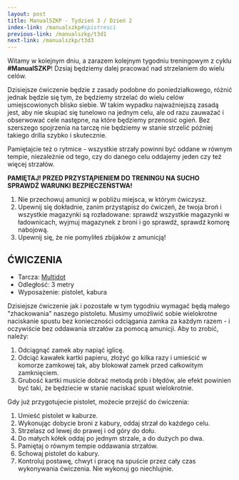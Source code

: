 ```yaml
---
layout: post
title: ManualSZKP - Tydzień 3 / Dzień 2
index-link: /manualszkp#spistresci
previous-link: /manualszkp/t3d1
next-link: /manualszkp/t3d3
---
```


Witamy w kolejnym dniu, a zarazem kolejnym tygodniu treningowym z cyklu **#ManualSZKP**! Dzsiaj będziemy dalej pracować nad strzelaniem do wielu celów.

Dzisiejsze ćwiczenie będzie z zasady podobne do poniedziałkowego, różnić jednak będzie się tym, że będziemy strzelać do wielu celów umiejscowionych blisko siebie. W takim wypadku najważniejszą zasadą jest, aby nie skupiać się tunelowo na jednym celu, ale od razu zauważać i obserwować cele następne, na które będziemy przenosić ogień. Bez szerszego spojrzenia na tarczę nie będziemy w stanie strzelić później takiego drilla szybko i skutecznie.

Pamiętajcie też o rytmice - wszystkie strzały powinni być oddane w równym tempie, niezależnie od tego, czy do danego celu oddajemy jeden czy też więcej strzałów.

**PAMIĘTAJ! PRZED PRZYSTĄPIENIEM DO TRENINGU NA SUCHO SPRAWDŹ WARUNKI BEZPIECZEŃSTWA!**

1. Nie przechowuj amunicji w pobliżu miejsca, w którym ćwiczysz.
2. Upewnij się dokładnie, zanim przystąpisz do ćwiczeń, że twoja broń i wszystkie magazynki są rozładowane: sprawdź wszystkie magazynki w ładownicach, wyjmuj magazynek z broni i go sprawdź, sprawdź komorę nabojową.
3. Upewnij się, że nie pomyliłeś zbijaków z amunicją!

## ĆWICZENIA
* Tarcza: [Multidot](/manualszkp/tarcze/multidot.pdf)
* Odległość: 3 metry
* Wyposażenie: pistolet, kabura

Dzisiejsze ćwiczenie jak i pozostałe w tym tygodniu wymagać będą małego "zhackowania" naszego pistoletu. Musimy umożliwić sobie wielokrotne naciskanie spustu bez konieczności odciągania zamka za każdym razem - i oczywiście bez oddawania strzałów za pomocą amunicji. Aby to zrobić, należy:

1. Odciągnąć zamek aby napiąć iglicę.
2. Odciąć kawałek kartki papieru, złożyć go kilka razy i umieścić w komorze zamkowej tak, aby blokował zamek przed całkowitym zamknięciem. 
3. Grubość kartki musicie dobrać metodą prób i błędów, ale efekt powinien być taki, że będziecie w stanie naciskać spust wielokrotnie.

Gdy już przygotujecie pistolet, możecie przejść do ćwiczenia:

1. Umieść pistolet w kaburze.
2. Wykonując dobycie broni z kabury, oddaj strzał do każdego celu.
3. Strzelasz od lewej do prawej i od góry do dołu.
4. Do małych kółek oddaj po jednym strzale, a do dużych po dwa.
5. Pamiętaj o równym tempie oddawania strzałów.
6. Schowaj pistolet do kabury.
7. Kontroluj postawę, chwyt i pracę na spuście przez cały czas wykonywania ćwiczenia. Nie wykonuj go niechlujnie.
